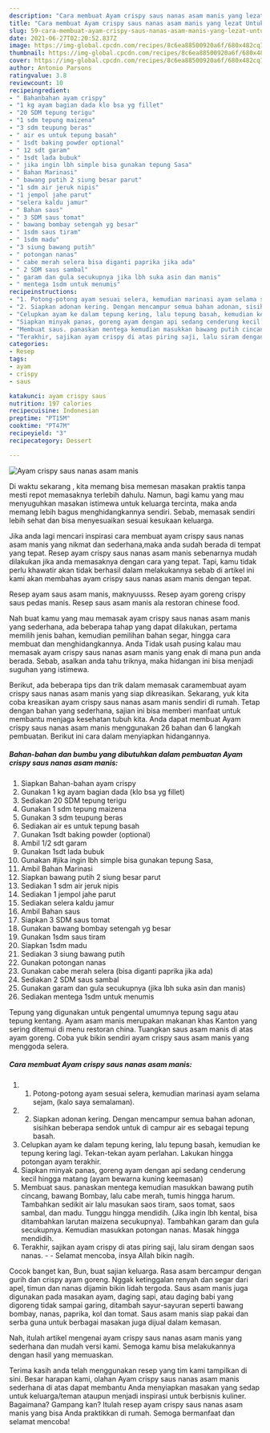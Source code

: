 ```yaml
---
description: "Cara membuat Ayam crispy saus nanas asam manis yang lezat Untuk Jualan"
title: "Cara membuat Ayam crispy saus nanas asam manis yang lezat Untuk Jualan"
slug: 59-cara-membuat-ayam-crispy-saus-nanas-asam-manis-yang-lezat-untuk-jualan
date: 2021-06-27T02:20:52.837Z
image: https://img-global.cpcdn.com/recipes/8c6ea88500920a6f/680x482cq70/ayam-crispy-saus-nanas-asam-manis-foto-resep-utama.jpg
thumbnail: https://img-global.cpcdn.com/recipes/8c6ea88500920a6f/680x482cq70/ayam-crispy-saus-nanas-asam-manis-foto-resep-utama.jpg
cover: https://img-global.cpcdn.com/recipes/8c6ea88500920a6f/680x482cq70/ayam-crispy-saus-nanas-asam-manis-foto-resep-utama.jpg
author: Antonio Parsons
ratingvalue: 3.8
reviewcount: 10
recipeingredient:
- " Bahanbahan ayam crispy"
- "1 kg ayam bagian dada klo bsa yg fillet"
- "20 SDM tepung terigu"
- "1 sdm tepung maizena"
- "3 sdm teupung beras"
- " air es untuk tepung basah"
- " 1sdt baking powder optional"
- " 12 sdt garam"
- " 1sdt lada bubuk"
- " jika ingin lbh simple bisa gunakan tepung Sasa"
- " Bahan Marinasi"
- " bawang putih 2 siung besar parut"
- "1 sdm air jeruk nipis"
- "1 jempol jahe parut"
- "selera kaldu jamur"
- " Bahan saus"
- " 3 SDM saus tomat"
- " bawang bombay setengah yg besar"
- " 1sdm saus tiram"
- " 1sdm madu"
- "3 siung bawang putih"
- " potongan nanas"
- " cabe merah selera bisa diganti paprika jika ada"
- " 2 SDM saus sambal"
- " garam dan gula secukupnya jika lbh suka asin dan manis"
- " mentega 1sdm untuk menumis"
recipeinstructions:
- "1. Potong-potong ayam sesuai selera, kemudian marinasi ayam selama sejam, (kalo saya semalaman)."
- "2. Siapkan adonan kering. Dengan mencampur semua bahan adonan, sisihkan beberapa sendok untuk di campur air es sebagai tepung basah."
- "Celupkan ayam ke dalam tepung kering, lalu tepung basah, kemudian ke tepung kering lagi. Tekan-tekan ayam perlahan. Lakukan hingga potongan ayam terakhir."
- "Siapkan minyak panas, goreng ayam dengan api sedang cenderung kecil hingga matang (ayam bewarna kuning keemasan)"
- "Membuat saus. panaskan mentega kemudian masukkan bawang putih cincang, bawang Bombay, lalu cabe merah, tumis hingga harum. Tambahkan sedikit air lalu masukan saos tiram, saos tomat, saos sambal, dan madu. Tunggu hingga mendidih. (Jika ingin lbh kental, bisa ditambahkan larutan maizena secukupnya). Tambahkan garam dan gula secukupnya. Kemudian masukkan potongan nanas. Masak hingga mendidih."
- "Terakhir, sajikan ayam crispy di atas piring saji, lalu siram dengan saos nanas.  Selamat mencoba, insya Allah bikin nagih."
categories:
- Resep
tags:
- ayam
- crispy
- saus

katakunci: ayam crispy saus 
nutrition: 197 calories
recipecuisine: Indonesian
preptime: "PT15M"
cooktime: "PT47M"
recipeyield: "3"
recipecategory: Dessert

---
```



![Ayam crispy saus nanas asam manis](https://img-global.cpcdn.com/recipes/8c6ea88500920a6f/680x482cq70/ayam-crispy-saus-nanas-asam-manis-foto-resep-utama.jpg)

Di waktu  sekarang , kita memang bisa memesan masakan praktis tanpa mesti repot memasaknya terlebih dahulu. Namun, bagi kamu yang mau menyuguhkan masakan istimewa untuk keluarga tercinta, maka anda memang lebih bagus menghidangkannya sendiri. Sebab, memasak sendiri lebih sehat dan bisa menyesuaikan sesuai kesukaan keluarga.

Jika anda lagi mencari inspirasi cara membuat ayam crispy saus nanas asam manis yang nikmat dan sederhana,maka anda sudah berada di tempat yang tepat. Resep ayam crispy saus nanas asam manis  sebenarnya mudah dilakukan jika anda memasaknya dengan cara yang tepat. Tapi, kamu tidak perlu khawatir akan tidak berhasil dalam melakukannya 
sebab di artikel ini kami akan membahas ayam crispy saus nanas asam manis dengan tepat.  

Resep ayam saus asam manis, maknyuusss. Resep ayam goreng crispy saus pedas manis. Resep saus asam manis ala restoran chinese food.

Nah buat kamu yang mau memasak ayam crispy saus nanas asam manis yang sederhana, ada beberapa tahap yang dapat dilakukan, pertama memilih jenis bahan, kemudian pemilihan bahan segar, hingga cara membuat dan menghidangkannya. Anda Tidak usah pusing kalau mau memasak ayam crispy saus nanas asam manis yang enak di mana pun anda berada. Sebab, asalkan anda  tahu triknya, maka hidangan ini bisa menjadi suguhan yang istimewa.

Berikut, ada beberapa tips dan trik dalam memasak caramembuat ayam crispy saus nanas asam manis yang siap dikreasikan. Sekarang, yuk kita coba kreasikan ayam crispy saus nanas asam manis sendiri di rumah. Tetap dengan bahan yang sederhana, sajian ini bisa memberi manfaat untuk membantu menjaga kesehatan tubuh kita. Anda dapat membuat Ayam crispy saus nanas asam manis menggunakan 26 bahan dan 6 langkah pembuatan. Berikut ini cara dalam menyiapkan hidangannya.

<!--inarticleads1-->

##### Bahan-bahan dan bumbu yang dibutuhkan dalam pembuatan Ayam crispy saus nanas asam manis:

1. Siapkan  Bahan-bahan ayam crispy
1. Gunakan 1 ‌kg ayam bagian dada (klo bsa yg fillet)
1. Sediakan 20 SDM ‌tepung terigu
1. Gunakan 1 sdm ‌tepung maizena
1. Gunakan 3 sdm ‌teupung beras
1. Sediakan  ‌air es untuk tepung basah
1. Gunakan  ‌1sdt baking powder (optional)
1. Ambil  ‌1/2 sdt garam
1. Gunakan  ‌1sdt lada bubuk
1. Gunakan  #jika ingin lbh simple bisa gunakan tepung Sasa,
1. Ambil  Bahan Marinasi
1. Siapkan  ‌bawang putih 2 siung besar parut
1. Sediakan 1 sdm ‌air jeruk nipis
1. Sediakan 1 jempol ‌jahe parut
1. Sediakan selera ‌kaldu jamur
1. Ambil  Bahan saus
1. Siapkan  ‌3 SDM saus tomat
1. Gunakan  ‌bawang bombay setengah yg besar
1. Gunakan  ‌1sdm saus tiram
1. Siapkan  ‌1sdm madu
1. Sediakan 3 siung ‌bawang putih
1. Gunakan  ‌potongan nanas
1. Gunakan  ‌cabe merah selera (bisa diganti paprika jika ada)
1. Sediakan  ‌2 SDM saus sambal
1. Gunakan  ‌garam dan gula secukupnya (jika lbh suka asin dan manis)
1. Sediakan  ‌mentega 1sdm untuk menumis


Tepung yang digunakan untuk pengental umumnya tepung sagu atau tepung kentang. Ayam asam manis merupakan makanan khas Kanton yang sering ditemui di menu restoran china. Tuangkan saus asam manis di atas ayam goreng. Coba yuk bikin sendiri ayam crispy saus asam manis yang menggoda selera. 

<!--inarticleads2-->

##### Cara membuat Ayam crispy saus nanas asam manis:

1. 1. Potong-potong ayam sesuai selera, kemudian marinasi ayam selama sejam, (kalo saya semalaman).
1. 2. Siapkan adonan kering. Dengan mencampur semua bahan adonan, sisihkan beberapa sendok untuk di campur air es sebagai tepung basah.
1. Celupkan ayam ke dalam tepung kering, lalu tepung basah, kemudian ke tepung kering lagi. Tekan-tekan ayam perlahan. Lakukan hingga potongan ayam terakhir.
1. Siapkan minyak panas, goreng ayam dengan api sedang cenderung kecil hingga matang (ayam bewarna kuning keemasan)
1. Membuat saus. panaskan mentega kemudian masukkan bawang putih cincang, bawang Bombay, lalu cabe merah, tumis hingga harum. Tambahkan sedikit air lalu masukan saos tiram, saos tomat, saos sambal, dan madu. Tunggu hingga mendidih. (Jika ingin lbh kental, bisa ditambahkan larutan maizena secukupnya). Tambahkan garam dan gula secukupnya. Kemudian masukkan potongan nanas. Masak hingga mendidih.
1. Terakhir, sajikan ayam crispy di atas piring saji, lalu siram dengan saos nanas. -  - Selamat mencoba, insya Allah bikin nagih.


Cocok banget kan, Bun, buat sajian keluarga. Rasa asam bercampur dengan gurih dan crispy ayam goreng. Nggak ketinggalan renyah dan segar dari apel, timun dan nanas dijamin bikin lidah tergoda. Saus asam manis juga digunakan pada masakan ayam, daging sapi, atau daging babi yang digoreng tidak sampai garing, ditambah sayur-sayuran seperti bawang bombay, nanas, paprika, kol dan tomat. Saus asam manis siap pakai dan serba guna untuk berbagai masakan juga dijual dalam kemasan. 

Nah, itulah artikel mengenai  ayam crispy saus nanas asam manis  yang sederhana dan mudah versi kami. Semoga kamu bisa melakukannya dengan hasil yang memuaskan. 

Terima kasih anda telah menggunakan resep yang tim kami tampilkan di sini. Besar harapan kami, olahan  Ayam crispy saus nanas asam manis sederhana di atas dapat membantu Anda menyiapkan masakan yang sedap untuk keluarga/teman ataupun menjadi inspirasi untuk berbisnis kuliner. Bagaimana? Gampang kan? Itulah resep ayam crispy saus nanas asam manis yang bisa Anda praktikkan di rumah. Semoga bermanfaat dan selamat mencoba!

